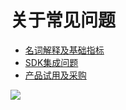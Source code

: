 # 关于常见问题

* [名词解释及基础指标](faq-terms.md)
* [SDK集成问题](faq-sdk.md)
* [产品试用及采购](faq-trialversion.md)

[![ ](https://imguserradar.analysys.cn/fangzhou/img/2019/01/201901151711159657.jpeg)](https://ark.analysys.cn/view/sign/signup.html?campaign_id=2111486795&utm_campaign=文档注册&utm_medium=自媒体&utm_source=文档&utm_content=&utm_term=)

